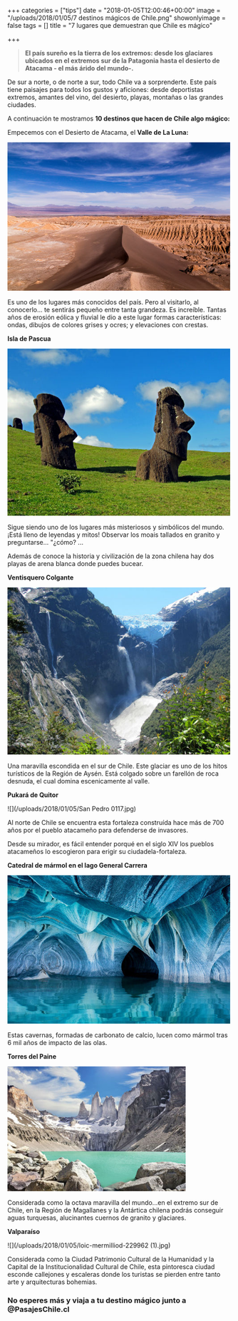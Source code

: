 +++
categories = ["tips"]
date = "2018-01-05T12:00:46+00:00"
image = "/uploads/2018/01/05/7 destinos mágicos de Chile.png"
showonlyimage = false
tags = []
title = "7 lugares que demuestran que Chile es mágico"

+++
> **El país sureño es la tierra de los extremos: desde los glaciares ubicados en el extremos sur de la Patagonia hasta el desierto de Atacama - el más árido del mundo-.**

De sur a norte, o de norte a sur, todo Chile va a sorprenderte. Este país tiene paisajes para todos los gustos y aficiones: desde deportistas extremos, amantes del vino, del desierto, playas, montañas o las grandes ciudades.

A continuación te mostramos **10 destinos que hacen de Chile algo mágico:**

Empecemos con el Desierto de Atacama, el **Valle de La Luna:**

![](/uploads/2018/01/05/jared-verdi-420153.jpg)

Es uno de los lugares más conocidos del país. Pero al visitarlo, al conocerlo... te sentirás pequeño entre tanta grandeza. Es increíble. Tantas años de erosión eólica y fluvial le dio a este lugar formas características: ondas, dibujos de colores grises y ocres; y elevaciones con crestas.

**Isla de Pascua**

![](/uploads/2018/01/05/pascua1.jpg)

Sigue siendo uno de los lugares más misteriosos y simbólicos del mundo. ¡Está lleno de leyendas y mitos! Observar los moais tallados en granito y preguntarse... "¿cómo? ...

Además de conoce la historia y civilización de la zona chilena hay dos playas de arena blanca donde puedes bucear.

**Ventisquero Colgante**

![](/uploads/2018/01/05/yelcho-hanging-glacier-view.jpg)

Una maravilla escondida en el sur de Chile. Este glaciar es uno de los hitos turísticos de la Región de Aysén. Está colgado sobre un farellón de roca desnuda, el cual domina escenicamente al valle.

**Pukará de Quitor**

![](/uploads/2018/01/05/San Pedro 0117.jpg)

Al norte de Chile se encuentra esta fortaleza construída hace más de 700 años por el pueblo atacameño para defenderse de invasores.

Desde su mirador, es fácil entender porqué en el siglo XIV los pueblos atacameños lo escogieron para erigir su ciudadela-fortaleza.

**Catedral de mármol en el lago General Carrera**

![](/uploads/2018/01/05/57bb1a2fed4f92803ce3791acfefae9c.jpg)

Estas cavernas, formadas de carbonato de calcio, lucen como mármol tras 6 mil años de impacto de las olas.

**Torres del Paine**

![](/uploads/2018/01/05/56c709a213ff7504197201qh5uponk-2.jpg)

Considerada como la octava maravilla del mundo...en el extremo sur de Chile, en la Región de Magallanes y la Antártica chilena podrás conseguir aguas turquesas, alucinantes cuernos de granito y glaciares.

**Valparaíso**

![](/uploads/2018/01/05/loic-mermilliod-229962 (1).jpg)

Considerada como la Ciudad Patrimonio Cultural de la Humanidad y la Capital de la Institucionalidad Cultural de Chile, esta pintoresca ciudad esconde callejones y escaleras donde los turistas se pierden entre tanto arte y arquitecturas bohemias.

### No esperes más y viaja a tu destino mágico junto a @PasajesChile.cl

##### 